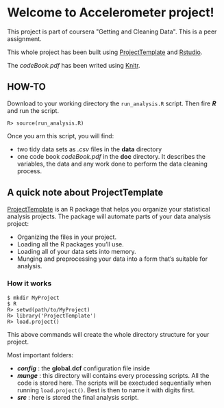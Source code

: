 
# Welcome to Accelerometer project!

This project is part of coursera "Getting and Cleaning Data". This is a peer
assignment.

This whole project has been built using [ProjectTemplate](http://projecttemplate.net)
 and [Rstudio](http://www.rstudio.com/). 

The *codeBook.pdf* has been writed using [Knitr](http://yihui.name/knitr/).

## HOW-TO

Download to your working directory the `run_analysis.R` script. Then fire ***R***
and run the script.
```
R> source(run_analysis.R)
```
Once you arn this script, you will find:

* two tidy data sets as *.csv* files in the **data** directory
* one code book *codeBook.pdf* in the **doc** directory. It describes the variables, 
the data and any work done to perform the data cleaning process. 

## A quick note about ProjectTemplate
[ProjectTemplate](http://projecttemplate.net)
is an R package that helps you organize your statistical
analysis projects. The package will automate parts of your data analysis project:

* Organizing the files in your project.
* Loading all the R packages you’ll use.
* Loading all of your data sets into memory.
* Munging and preprocessing your data into a form that’s suitable for analysis.

### How it works
```
$ mkdir MyProject
$ R
R> setwd(path/to/MyProject)
R> library('ProjectTemplate')
R> load.project()
```
This above commands will create the whole directory structure for your project.

Most important folders:

* ***config*** : the **global.dcf** configuration file inside
* ***munge*** : this directory will contains every processing scripts. All the 
code is stored here. The scripts will be exectuded sequentially when running 
`load.project()`. Best is then to name it with digits first.
* ***src*** : here is stored the final analysis script.





